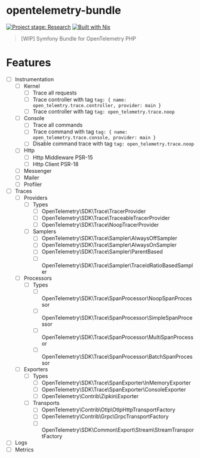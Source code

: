 # opentelemetry-bundle

[![Project stage: Research][project-stage-badge]][project-stage-page]
[![Built with Nix][build-with-nix-badge]][build-with-nix-page]

> [WIP] Symfony Bundle for OpenTelemetry PHP

[build-with-nix-badge]: https://img.shields.io/badge/Built_With-Nix-5277C3.svg?logo=nixos
[build-with-nix-page]: https://builtwithnix.org/
[project-stage-badge]: https://img.shields.io/badge/Project_Stage-Research-orange.svg
[project-stage-page]: https://blog.pother.ca/project-stages/

# Features

- [ ] Instrumentation
  - [ ] Kernel
    - [ ] Trace all requests
    - [ ] Trace controller with tag `tag: { name: open_telemtry.trace.controller, provider: main }`
    - [ ] Trace controller with tag `tag: open_telemetry.trace.noop`
  - [ ] Console
    - [ ] Trace all commands
    - [ ] Trace command with tag `tag: { name: open_telemetry.trace.console, provider: main }`
    - [ ] Disable command trace with tag `tag: open_telemetry.trace.noop`
  - [ ] Http
    - [ ] Http Middleware PSR-15
    - [ ] Http Client PSR-18
  - [ ] Messenger
  - [ ] Mailer
  - [ ] Profiler
- [ ] Traces
  - [ ] Providers
    - [ ] Types
      - [ ] OpenTelemetry\SDK\Trace\TracerProvider
      - [ ] OpenTelemetry\SDK\Trace\TraceableTracerProvider
      - [ ] OpenTelemetry\SDK\Trace\NoopTracerProvider
    - [ ] Samplers
      - [ ] OpenTelemetry\SDK\Trace\Sampler\AlwaysOffSampler
      - [ ] OpenTelemetry\SDK\Trace\Sampler\AlwaysOnSampler
      - [ ] OpenTelemetry\SDK\Trace\Sampler\ParentBased
      - [ ] OpenTelemetry\SDK\Trace\Sampler\TraceIdRatioBasedSampler
  - [ ] Processors
    - [ ] Types
      - [ ] OpenTelemetry\SDK\Trace\SpanProcessor\NoopSpanProcessor
      - [ ] OpenTelemetry\SDK\Trace\SpanProcessor\SimpleSpanProcessor
      - [ ] OpenTelemetry\SDK\Trace\SpanProcessor\MultiSpanProcessor
      - [ ] OpenTelemetry\SDK\Trace\SpanProcessor\BatchSpanProcessor
  - [ ] Exporters
    - [ ] Types
      - [ ] OpenTelemetry\SDK\Trace\SpanExporter\InMemoryExporter
      - [ ] OpenTelemetry\SDK\Trace\SpanExporter\ConsoleExporter
      - [ ] OpenTelemetry\Contrib\Zipkin\Exporter
    - [ ] Transports
      - [ ] OpenTelemetry\Contrib\Otlp\OtlpHttpTransportFactory
      - [ ] OpenTelemetry\Contrib\Grpc\GrpcTransportFactory
      - [ ] OpenTelemetry\SDK\Common\Export\Stream\StreamTransportFactory
- [ ] Logs
- [ ] Metrics
